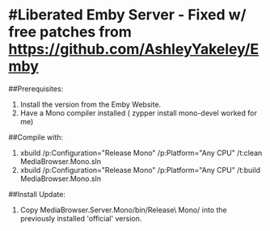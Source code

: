 #Liberated Emby Server - Fixed w/ free patches from https://github.com/AshleyYakeley/Emby
============
##Prerequisites:
1. Install the version from the Emby Website.
2. Have a Mono compiler installed (  zypper install mono-devel worked for me)

##Compile with: 
1. xbuild /p:Configuration="Release Mono" /p:Platform="Any CPU" /t:clean MediaBrowser.Mono.sln
2. xbuild /p:Configuration="Release Mono" /p:Platform="Any CPU" /t:build MediaBrowser.Mono.sln

##Install Update:
1. Copy MediaBrowser.Server.Mono/bin/Release\ Mono/ into the previously installed 'official' version.

